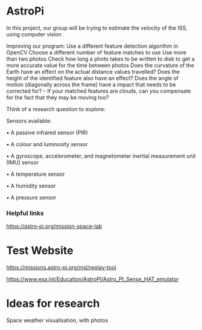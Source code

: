 # AstroPi
In this project, our group will be trying to estimate the velocity of the ISS, using computer vision 


Improving our program:
Use a different feature detection algorithm in OpenCV
Choose a different number of feature matches to use
Use more than two photos
Check how long a photo takes to be written to disk to get a more accurate value for the time between photos
Does the curvature of the Earth have an effect on the actual distance values travelled?
Does the height of the identified feature also have an effect?
Does the angle of motion (diagonally across the frame) have a impact that needs to be corrected for?
– If your matched features are clouds, can you compensate for the fact that they may be moving too?


Think of a research question to explore: 

Sensors available: 

• A passive infrared sensor (PIR) 

• A colour and luminosity sensor 

• A gyroscope, accelerometer, and magnetometer inertial measurement unit (IMU) sensor 

• A temperature sensor 

• A humidity sensor 

• A pressure sensor 


### Helpful links 

https://astro-pi.org/mission-space-lab 

# Test Website

https://missions.astro-pi.org/msl/replay-tool

https://www.esa.int/Education/AstroPI/Astro_PI_Sense_HAT_emulator

# Ideas for research 

Space weather visualisation, with photos